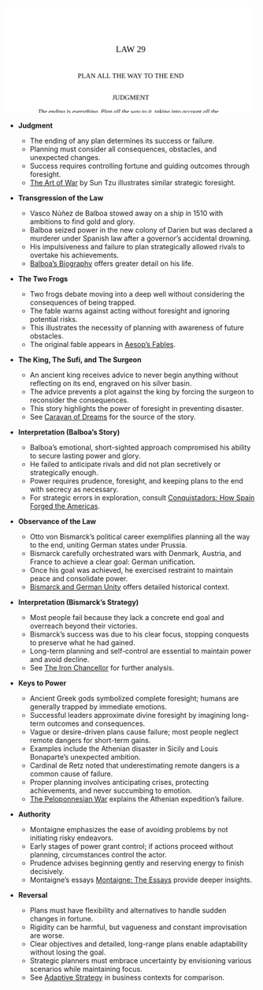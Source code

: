 ![29-endings](29-endings.best.png)

- **Judgment**  
  - The ending of any plan determines its success or failure.  
  - Planning must consider all consequences, obstacles, and unexpected changes.  
  - Success requires controlling fortune and guiding outcomes through foresight.  
  - [The Art of War](https://en.wikipedia.org/wiki/The_Art_of_War) by Sun Tzu illustrates similar strategic foresight.

- **Transgression of the Law**  
  - Vasco Núñez de Balboa stowed away on a ship in 1510 with ambitions to find gold and glory.  
  - Balboa seized power in the new colony of Darien but was declared a murderer under Spanish law after a governor’s accidental drowning.  
  - His impulsiveness and failure to plan strategically allowed rivals to overtake his achievements.  
  - [Balboa’s Biography](https://www.britannica.com/biography/Vasco-Nunez-de-Balboa) offers greater detail on his life.

- **The Two Frogs**  
  - Two frogs debate moving into a deep well without considering the consequences of being trapped.  
  - The fable warns against acting without foresight and ignoring potential risks.  
  - This illustrates the necessity of planning with awareness of future obstacles.  
  - The original fable appears in [Aesop’s Fables](https://www.gutenberg.org/ebooks/11339).

- **The King, The Sufi, and The Surgeon**  
  - An ancient king receives advice to never begin anything without reflecting on its end, engraved on his silver basin.  
  - The advice prevents a plot against the king by forcing the surgeon to reconsider the consequences.  
  - This story highlights the power of foresight in preventing disaster.  
  - See [Caravan of Dreams](https://en.wikipedia.org/wiki/Idries_Shah) for the source of the story.

- **Interpretation (Balboa’s Story)**  
  - Balboa’s emotional, short-sighted approach compromised his ability to secure lasting power and glory.  
  - He failed to anticipate rivals and did not plan secretively or strategically enough.  
  - Power requires prudence, foresight, and keeping plans to the end with secrecy as necessary.  
  - For strategic errors in exploration, consult [Conquistadors: How Spain Forged the Americas](https://www.historynet.com/conquistadors/).

- **Observance of the Law**  
  - Otto von Bismarck’s political career exemplifies planning all the way to the end, uniting German states under Prussia.  
  - Bismarck carefully orchestrated wars with Denmark, Austria, and France to achieve a clear goal: German unification.  
  - Once his goal was achieved, he exercised restraint to maintain peace and consolidate power.  
  - [Bismarck and German Unity](https://www.britannica.com/biography/Otto-von-Bismarck) offers detailed historical context.

- **Interpretation (Bismarck’s Strategy)**  
  - Most people fail because they lack a concrete end goal and overreach beyond their victories.  
  - Bismarck’s success was due to his clear focus, stopping conquests to preserve what he had gained.  
  - Long-term planning and self-control are essential to maintain power and avoid decline.  
  - See [The Iron Chancellor](https://www.historyextra.com/period/victorian/the-iron-chancellor/) for further analysis.

- **Keys to Power**  
  - Ancient Greek gods symbolized complete foresight; humans are generally trapped by immediate emotions.  
  - Successful leaders approximate divine foresight by imagining long-term outcomes and consequences.  
  - Vague or desire-driven plans cause failure; most people neglect remote dangers for short-term gains.  
  - Examples include the Athenian disaster in Sicily and Louis Bonaparte’s unexpected ambition.  
  - Cardinal de Retz noted that underestimating remote dangers is a common cause of failure.  
  - Proper planning involves anticipating crises, protecting achievements, and never succumbing to emotion.  
  - [The Peloponnesian War](https://www.britannica.com/event/Peloponnesian-War) explains the Athenian expedition’s failure.

- **Authority**  
  - Montaigne emphasizes the ease of avoiding problems by not initiating risky endeavors.  
  - Early stages of power grant control; if actions proceed without planning, circumstances control the actor.  
  - Prudence advises beginning gently and reserving energy to finish decisively.  
  - Montaigne’s essays [Montaigne: The Essays](https://www.gutenberg.org/ebooks/3600) provide deeper insights.

- **Reversal**  
  - Plans must have flexibility and alternatives to handle sudden changes in fortune.  
  - Rigidity can be harmful, but vagueness and constant improvisation are worse.  
  - Clear objectives and detailed, long-range plans enable adaptability without losing the goal.  
  - Strategic planners must embrace uncertainty by envisioning various scenarios while maintaining focus.  
  - See [Adaptive Strategy](https://hbr.org/2008/07/adaptive-strategy) in business contexts for comparison.
